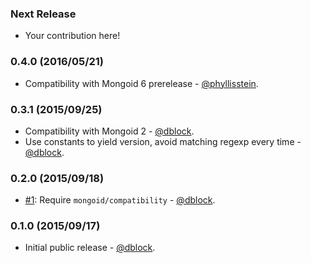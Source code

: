 ### Next Release
* Your contribution here!

### 0.4.0 (2016/05/21)

* Compatibility with Mongoid 6 prerelease - [@phyllisstein](https://github.com/phyllisstein).

### 0.3.1 (2015/09/25)

* Compatibility with Mongoid 2 - [@dblock](https://github.com/dblock).
* Use constants to yield version, avoid matching regexp every time - [@dblock](https://github.com/dblock).

### 0.2.0 (2015/09/18)

* [#1](https://github.com/dblock/mongoid-compatibility/issues/1): Require `mongoid/compatibility` - [@dblock](https://github.com/dblock).

### 0.1.0 (2015/09/17)

* Initial public release - [@dblock](https://github.com/dblock).
